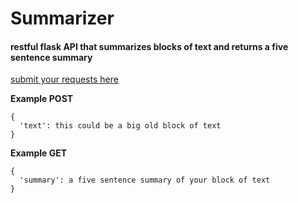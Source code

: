 # Summarizer

#### restful flask API that summarizes blocks of text and returns a five sentence summary

[submit your requests here](https://my-summarizer.herokuapp.com/webhook)

**Example POST**
```
{
  'text': this could be a big old block of text
}
```

**Example GET**
```
{
  'summary': a five sentence summary of your block of text
}
```
